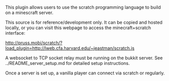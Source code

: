 This plugin allows users to use the scratch programming language to build on a minescraft server.


This source is for reference/development only. It can be copied and hosted locally, or you can visit this webpage to access the minecraft+scratch interface: 

http://pruss.mobi/scratch/?load_plugin=http://lweb.cfa.harvard.edu/~jeastman/scratch.js

A websocket to TCP socket relay must be running on the bukkit server. See ../README_server_setup.md for detailed setup instructions.

Once a server is set up, a vanilla player can connect via scratch or regularly.